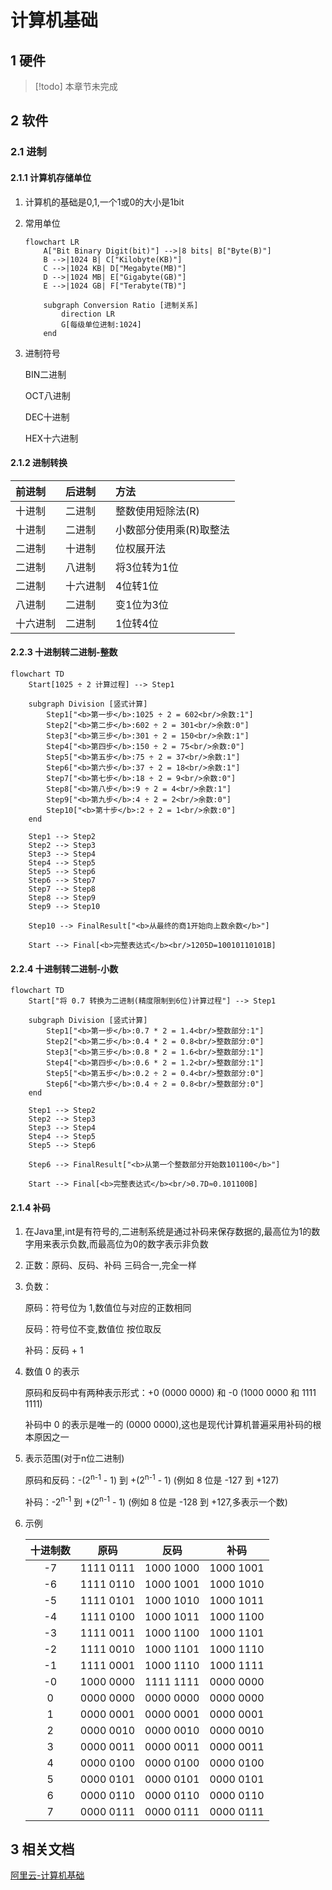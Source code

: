 # 计算机基础

## 1 硬件

> [!todo]
> 本章节未完成

## 2 软件

### 2.1 进制

#### 2.1.1 计算机存储单位

1. 计算机的基础是0,1,一个1或0的大小是1bit

2. 常用单位

    ```mermaid
    flowchart LR
        A["Bit Binary Digit(bit)"] -->|8 bits| B["Byte(B)"]
        B -->|1024 B| C["Kilobyte(KB)"]
        C -->|1024 KB| D["Megabyte(MB)"]
        D -->|1024 MB| E["Gigabyte(GB)"]
        E -->|1024 GB| F["Terabyte(TB)"]
        
        subgraph Conversion Ratio [进制关系]
            direction LR
            G[每级单位进制:1024]
        end
    ```

3. 进制符号

    BIN二进制

    OCT八进制

    DEC十进制

    HEX十六进制

#### 2.1.2 进制转换

前进制|后进制|方法
:---|:---|:---
十进制|二进制|整数使用短除法(R)
十进制|二进制|小数部分使用乘(R)取整法
二进制|十进制|位权展开法
二进制|八进制|将3位转为1位
二进制|十六进制|4位转1位
八进制|二进制|变1位为3位
十六进制|二进制|1位转4位

#### 2.2.3 十进制转二进制-整数

```mermaid
flowchart TD
    Start[1025 ÷ 2 计算过程] --> Step1

    subgraph Division [竖式计算]
        Step1["<b>第一步</b>:1025 ÷ 2 = 602<br/>余数:1"] 
        Step2["<b>第二步</b>:602 ÷ 2 = 301<br/>余数:0"]
        Step3["<b>第三步</b>:301 ÷ 2 = 150<br/>余数:1"]
        Step4["<b>第四步</b>:150 ÷ 2 = 75<br/>余数:0"]
        Step5["<b>第五步</b>:75 ÷ 2 = 37<br/>余数:1"]
        Step6["<b>第六步</b>:37 ÷ 2 = 18<br/>余数:1"]
        Step7["<b>第七步</b>:18 ÷ 2 = 9<br/>余数:0"]
        Step8["<b>第八步</b>:9 ÷ 2 = 4<br/>余数:1"]
        Step9["<b>第九步</b>:4 ÷ 2 = 2<br/>余数:0"]
        Step10["<b>第十步</b>:2 ÷ 2 = 1<br/>余数:0"]
    end

    Step1 --> Step2
    Step2 --> Step3
    Step3 --> Step4
    Step4 --> Step5
    Step5 --> Step6
    Step6 --> Step7
    Step7 --> Step8
    Step8 --> Step9
    Step9 --> Step10

    Step10 --> FinalResult["<b>从最终的商1开始向上数余数</b>"]
    
    Start --> Final[<b>完整表达式</b><br/>1205D=10010110101B]
```

#### 2.2.4 十进制转二进制-小数

```mermaid
flowchart TD
    Start["将 0.7 转换为二进制(精度限制到6位)计算过程"] --> Step1

    subgraph Division [竖式计算]
        Step1["<b>第一步</b>:0.7 * 2 = 1.4<br/>整数部分:1"] 
        Step2["<b>第二步</b>:0.4 * 2 = 0.8<br/>整数部分:0"]
        Step3["<b>第三步</b>:0.8 * 2 = 1.6<br/>整数部分:1"]
        Step4["<b>第四步</b>:0.6 * 2 = 1.2<br/>整数部分:1"]
        Step5["<b>第五步</b>:0.2 ÷ 2 = 0.4<br/>整数部分:0"]
        Step6["<b>第六步</b>:0.4 ÷ 2 = 0.8<br/>整数部分:0"]
    end

    Step1 --> Step2
    Step2 --> Step3
    Step3 --> Step4
    Step4 --> Step5
    Step5 --> Step6

    Step6 --> FinalResult["<b>从第一个整数部分开始数101100</b>"]
    
    Start --> Final[<b>完整表达式</b><br/>0.7D≈0.101100B]
```

#### 2.1.4 补码

1. 在Java里,int是有符号的,二进制系统是通过补码来保存数据的,最高位为1的数字用来表示负数,而最高位为0的数字表示非负数

2. 正数：原码、反码、补码 三码合一,完全一样

3. 负数：

    原码：符号位为 1,数值位与对应的正数相同

    反码：符号位不变,数值位 按位取反

    补码：反码 + 1

4. 数值 0 的表示

    原码和反码中有两种表示形式：+0 (0000 0000) 和 -0 (1000 0000 和 1111 1111)

    补码中 0 的表示是唯一的 (0000 0000),这也是现代计算机普遍采用补码的根本原因之一

5. 表示范围(对于n位二进制)

    原码和反码：-(2<sup>n-1</sup> - 1) 到 +(2<sup>n-1</sup> - 1) (例如 8 位是 -127 到 +127)

    补码：-2<sup>n-1</sup> 到 +(2<sup>n-1</sup> - 1) (例如 8 位是 -128 到 +127,多表示一个数)

6. 示例

    十进制数|原码|反码|补码
    :---:|:---:|:---:|:---:
    -7|1111 0111|1000 1000|1000 1001
    -6|1111 0110|1000 1001|1000 1010
    -5|1111 0101|1000 1010|1000 1011
    -4|1111 0100|1000 1011|1000 1100
    -3|1111 0011|1000 1100|1000 1101
    -2|1111 0010|1000 1101|1000 1110
    -1|1111 0001|1000 1110|1000 1111
    -0|1000 0000|1111 1111|0000 0000
    0|0000 0000|0000 0000|0000 0000
    1|0000 0001|0000 0001|0000 0001
    2|0000 0010|0000 0010|0000 0010
    3|0000 0011|0000 0011|0000 0011
    4|0000 0100|0000 0100|0000 0100
    5|0000 0101|0000 0101|0000 0101
    6|0000 0110|0000 0110|0000 0110
    7|0000 0111|0000 0111|0000 0111

## 3 相关文档

[<i class="fas fa-cloud"></i>阿里云-计算机基础](https://www.alipan.com/s/Uztzhj8kAXE)
